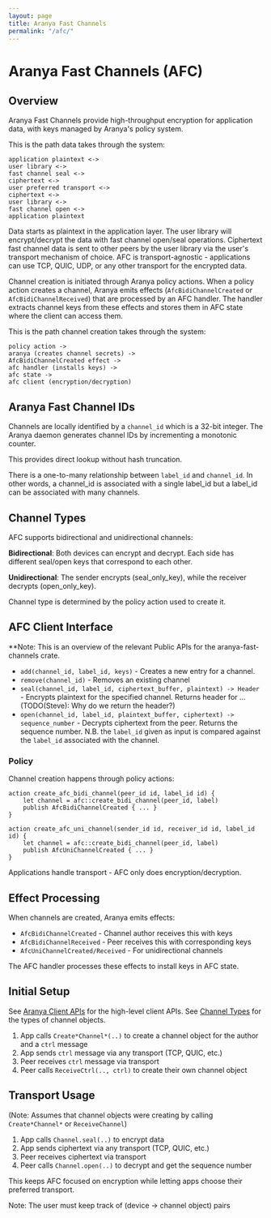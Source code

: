 ```yaml
---
layout: page
title: Aranya Fast Channels
permalink: "/afc/"
---
```


# Aranya Fast Channels (AFC)

## Overview

Aranya Fast Channels provide high-throughput encryption for application data, with keys managed by Aranya's policy system.

This is the path data takes through the system:
```
application plaintext <->
user library <->
fast channel seal <->
ciphertext <->
user preferred transport <->
ciphertext <->
user library <->
fast channel open <->
application plaintext
```

Data starts as plaintext in the application layer. The user library will encrypt/decrypt the data with fast channel open/seal operations.
Ciphertext fast channel data is sent to other peers by the user library via the user's transport mechanism of choice.
AFC is transport-agnostic - applications can use TCP, QUIC, UDP, or any other transport for the encrypted data.

Channel creation is initiated through Aranya policy actions. When a policy action creates a channel, Aranya emits effects (`AfcBidiChannelCreated` or `AfcBidiChannelReceived`) that are processed by an AFC handler. The handler extracts channel keys from these effects and stores them in AFC state where the client can access them.

This is the path channel creation takes through the system:
```
policy action ->
aranya (creates channel secrets) ->
AfcBidiChannelCreated effect ->
afc handler (installs keys) ->
afc state ->
afc client (encryption/decryption)
```

## Aranya Fast Channel IDs

Channels are locally identified by a `channel_id` which is a 32-bit integer. 
The Aranya daemon generates channel IDs by incrementing a monotonic counter.

This provides direct lookup without hash truncation.

There is a one-to-many relationship between `label_id` and `channel_id`. In other words, a channel_id is associated with a single label_id but a label_id can be associated with many channels.

## Channel Types

AFC supports bidirectional and unidirectional channels:

**Bidirectional**: Both devices can encrypt and decrypt. Each side has
different seal/open keys that correspond to each other.

**Unidirectional**: The sender encrypts (seal_only_key), while the receiver decrypts
(open_only_key).

Channel type is determined by the policy action used to create it.

## AFC Client Interface

**Note: This is an overview of the relevant Public APIs for the aranya-fast-channels crate.

- `add(channel_id, label_id, keys)` -
  Creates a new entry for a channel.
- `remove(channel_id)` -
  Removes an existing channel
- `seal(channel_id, label_id, ciphertext_buffer, plaintext) -> Header` -
  Encrypts plaintext for the specified channel. Returns header for ...
  (TODO(Steve): Why do we return the header?)
- `open(channel_id, label_id, plaintext_buffer, ciphertext) -> sequence_number` -
  Decrypts ciphertext from the peer. Returns the sequence number.
  N.B. the `label_id` given as input is compared against the `label_id` associated with the channel.

### Policy

Channel creation happens through policy actions:

```policy
action create_afc_bidi_channel(peer_id id, label_id id) {
    let channel = afc::create_bidi_channel(peer_id, label)
    publish AfcBidiChannelCreated { ... }
}

action create_afc_uni_channel(sender_id id, receiver_id id, label_id id) {
    let channel = afc::create_bidi_channel(peer_id, label)
    publish AfcUniChannelCreated { ... }
}
```

Applications handle transport - AFC only does encryption/decryption.

## Effect Processing

When channels are created, Aranya emits effects:
- `AfcBidiChannelCreated` - Channel author receives this with keys
- `AfcBidiChannelReceived` - Peer receives this with corresponding keys
- `AfcUniChannelCreated/Received` - For unidirectional channels

The AFC handler processes these effects to install keys in AFC state.

## Initial Setup

See [Aranya Client APIs](/docs/aranya-mvp.md#client-apis-1) for the high-level client APIs.
See [Channel Types](/docs/aranya-mvp.md#channel-types) for the types of channel objects.

1. App calls `Create*Channel*(..)` to create a channel object for the author and a `ctrl` message
2. App sends `ctrl` message via any transport (TCP, QUIC, etc.)
3. Peer receives `ctrl` message via transport
4. Peer calls `ReceiveCtrl(.., ctrl)` to create their own channel object

## Transport Usage

(Note: Assumes that channel objects were creating by calling `Create*Channel*` or `ReceiveChannel`)

1. App calls `Channel.seal(..)` to encrypt data
2. App sends ciphertext via any transport (TCP, QUIC, etc.)
3. Peer receives ciphertext via transport  
4. Peer calls `Channel.open(..)` to decrypt and get the sequence number

This keeps AFC focused on encryption while letting apps choose their
preferred transport.

Note: The user must keep track of (device -> channel object) pairs
